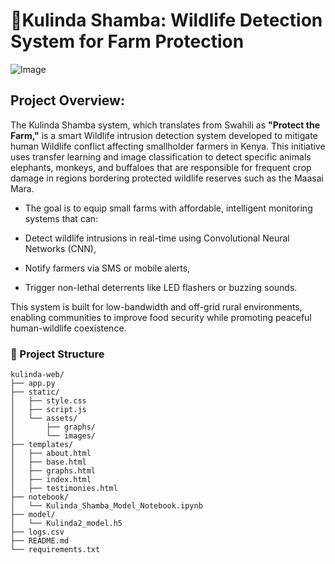 # **🌱Kulinda Shamba: Wildlife Detection System for Farm Protection**

![Image](https://github.com/user-attachments/assets/e6e0e585-4185-49f3-82c6-297103f0729c) 

## **Project Overview:**

The Kulinda Shamba system, which translates from Swahili as **"Protect the Farm,"** is a smart Wildlife intrusion detection system developed to mitigate human Wildlife conflict affecting smallholder farmers in Kenya. 
This initiative uses transfer learning and image classification to detect specific animals elephants, monkeys, and buffaloes that are responsible for frequent crop damage in regions bordering protected wildlife reserves such as the Maasai Mara.

- The goal is to equip small farms with affordable, intelligent monitoring systems that can:

- Detect wildlife intrusions in real-time using Convolutional Neural Networks (CNN),

- Notify farmers via SMS or mobile alerts,

- Trigger non-lethal deterrents like LED flashers or buzzing sounds.

This system is built for low-bandwidth and off-grid rural environments, enabling communities to improve food security while promoting peaceful human-wildlife coexistence.


### 📁 Project Structure

```text
kulinda-web/
├── app.py
├── static/
│   ├── style.css
│   ├── script.js
│   └── assets/
│       ├── graphs/
│       └── images/
├── templates/
│   ├── about.html
│   ├── base.html
│   ├── graphs.html
│   ├── index.html
│   ├── testimonies.html
├── notebook/
│   └── Kulinda_Shamba_Model_Notebook.ipynb
├── model/
│   └── Kulinda2_model.h5
├── logs.csv
├── README.md
└── requirements.txt
